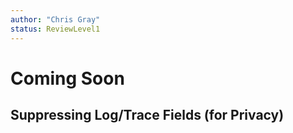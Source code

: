 ```yaml
---
author: "Chris Gray"
status: ReviewLevel1
---
```


# Coming Soon

## Suppressing Log/Trace Fields (for Privacy)

